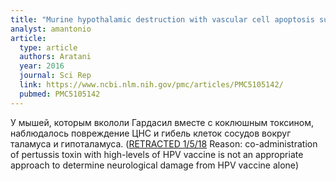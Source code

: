 ```yaml
---
title: "Murine hypothalamic destruction with vascular cell apoptosis subsequent to combined administration of human papilloma virus vaccine and pertussis toxin"
analyst: amantonio
article:
  type: article
  authors: Aratani
  year: 2016
  journal: Sci Rep
  link: https://www.ncbi.nlm.nih.gov/pmc/articles/PMC5105142/
  pubmed: PMC5105142
---
```


У мышей, которым вкололи Гардасил вместе с коклюшным токсином, наблюдалось повреждение ЦНС и гибель клеток сосудов вокруг таламуса и гипоталамуса. ([RETRACTED 1/5/18](https://www.nature.com/articles/srep46971) Reason: co-administration of pertussis toxin with high-levels of HPV vaccine is not an appropriate approach to determine neurological damage from HPV vaccine alone)
